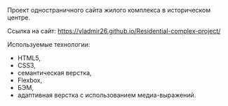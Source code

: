 Проект одностраничного сайта жилого комплекса в историческом центре. 

Ссылка на сайт:   https://vladmir26.github.io/Residential-complex-project/ 

Используемые технологии: 
- HTML5,
- CSS3,
- семантическая верстка,
- Flexbox,
- БЭМ,
- адаптивная верстка с использованием медиа-выражений.

